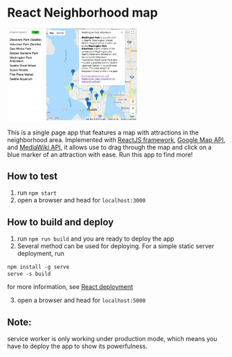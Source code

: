 # React Neighborhood map

<img src='src/imgs/demo.png' alt='react neighborhood map' width='300px' />

This is a single page app that features a map with attractions in the neighborhood area. Implemented with [ReactJS framework](https://reactjs.org/), [Google Map API](https://cloud.google.com/maps-platform/), and [MediaWiki API](https://www.mediawiki.org/wiki/API:Main_page), it allows use to drag through the map and click on a blue marker of an attraction with ease. Run this app to find more!

## How to test

1. run `npm start`
2. open a browser and head for `localhost:3000`

## How to build and deploy

1. run `npm run build` and you are ready to deploy the app
2. Several method can be used for deploying. For a simple static server deployment, run
```
npm install -g serve
serve -s build
```
for more information, see [React deployment](https://github.com/facebook/create-react-app/blob/master/packages/react-scripts/template/README.md#deployment)

3. open a browser and head for `localhost:5000`

## Note:
service worker is only working under production mode, which means you have to deploy the app to show its powerfulness.
